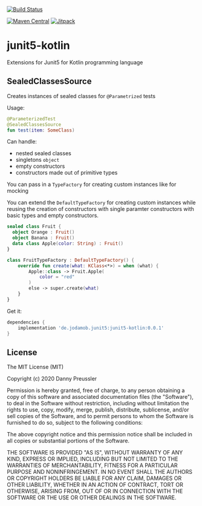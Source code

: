 [![Build Status](https://travis-ci.org/dpreussler/junit5-kotlin.svg?branch=master)](https://travis-ci.org/dpreussler/junit5-kotlin) 

[![Maven Central](https://maven-badges.herokuapp.com/maven-central/de.jodamob.junit5/junit5-kotlin/badge.svg)](https://maven-badges.herokuapp.com/maven-central/de.jodamob.junit5/junit5-kotlin)
[![Jitpack](https://jitpack.io/v/dpreussler/junit5-kotlin.svg)](https://jitpack.io/#dpreussler/junit5-kotlin)


# junit5-kotlin
Extensions for Junit5 for Kotlin programming language

## SealedClassesSource
Creates instances of sealed classes for `@Parametrized` tests

Usage:

```kotlin
@ParameterizedTest
@SealedClassesSource
fun test(item: SomeClass)
```

Can handle: 
- nested sealed classes
- singletons `object`
- empty constructors 
- constructors made out of primitive types

You can pass in a `TypeFactory` for creating custom instances like for mocking

You can extend the `DefaultTypeFactory` for creating custom instances while reusing the creation of constructors with single paramter constructors with basic types and empty constructors.


```kotlin
sealed class Fruit {
  object Orange : Fruit()
  object Banana : Fruit()
  data class Apple(color: String) : Fruit()
}

class FruitTypeFactory : DefaultTypeFactory() {
    override fun create(what: KClass<*>) = when (what) {
        Apple::class -> Fruit.Apple(
            color = "red"
        )
        else -> super.create(what)
    }
}
```

Get it:

```groovy
dependencies {
    implementation 'de.jodamob.junit5:junit5-kotlin:0.0.1'
}
```


## License


The MIT License (MIT)

Copyright (c) 2020 Danny Preussler

Permission is hereby granted, free of charge, to any person obtaining a copy
of this software and associated documentation files (the "Software"), to deal
in the Software without restriction, including without limitation the rights
to use, copy, modify, merge, publish, distribute, sublicense, and/or sell
copies of the Software, and to permit persons to whom the Software is
furnished to do so, subject to the following conditions:

The above copyright notice and this permission notice shall be included in all
copies or substantial portions of the Software.

THE SOFTWARE IS PROVIDED "AS IS", WITHOUT WARRANTY OF ANY KIND, EXPRESS OR
IMPLIED, INCLUDING BUT NOT LIMITED TO THE WARRANTIES OF MERCHANTABILITY,
FITNESS FOR A PARTICULAR PURPOSE AND NONINFRINGEMENT. IN NO EVENT SHALL THE
AUTHORS OR COPYRIGHT HOLDERS BE LIABLE FOR ANY CLAIM, DAMAGES OR OTHER
LIABILITY, WHETHER IN AN ACTION OF CONTRACT, TORT OR OTHERWISE, ARISING FROM,
OUT OF OR IN CONNECTION WITH THE SOFTWARE OR THE USE OR OTHER DEALINGS IN THE
SOFTWARE.
